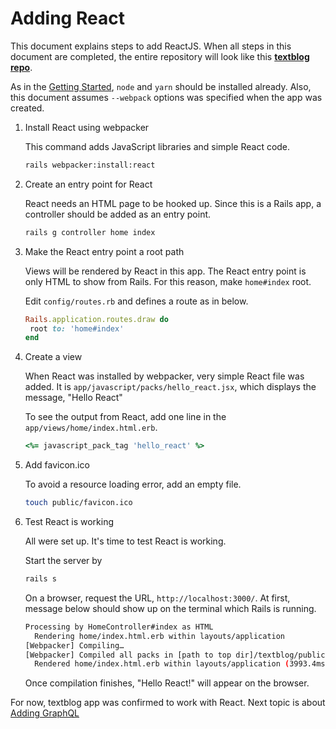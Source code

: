 # Adding React

This document explains steps to add ReactJS.
When all steps in this document are completed, the entire repository will look like this
__[textblog repo](https://github.com/yokolet/textblog/tree/d3a3c57656d2c4cc2eaf082215763cd028bca43e)__.


As in the [Getting Started](GettingStarted.md), `node` and `yarn` should be
installed already. Also, this document assumes `--webpack` options was specified
when the app was created.

1. Install React using webpacker

    This command adds JavaScript libraries and simple React code.

    ```bash
    rails webpacker:install:react
    ```

2. Create an entry point for React

    React needs an HTML page to be hooked up. Since this is a Rails app,
    a controller should be added as an entry point.

    ```bash
    rails g controller home index
    ```

3. Make the React entry point a root path

    Views will be rendered by React in this app. The React entry point is only
    HTML to show from Rails. For this reason, make `home#index` root.
    
    Edit `config/routes.rb` and defines a route as in below.
   
    ```ruby
    Rails.application.routes.draw do
     root to: 'home#index'
    end
    ```

4. Create a view

    When React was installed by webpacker, very simple React file was added.
    It is `app/javascript/packs/hello_react.jsx`, which displays the message,
    "Hello React"
    
    To see the output from React, add one line in the `app/views/home/index.html.erb`.
    
    ```ruby
    <%= javascript_pack_tag 'hello_react' %>
    ```

5. Add favicon.ico

    To avoid a resource loading error, add an empty file.
    ```bash
    touch public/favicon.ico
    ```

6. Test React is working

    All were set up. It's time to test React is working.
    
    Start the server by
    
    ```bash
    rails s
    ```
    
    On a browser, request the URL, `http://localhost:3000/`.
    At first, message below should show up on the terminal which Rails is running.
    
    ```bash
    Processing by HomeController#index as HTML
      Rendering home/index.html.erb within layouts/application
    [Webpacker] Compiling…
    [Webpacker] Compiled all packs in [path to top dir]/textblog/public/packs
      Rendered home/index.html.erb within layouts/application (3993.4ms)
    ```

    Once compilation finishes, "Hello React!" will appear on the browser.
    
For now, textblog app was confirmed to work with React. Next topic is
about [Adding GraphQL](./AddingGraphQL.md)
